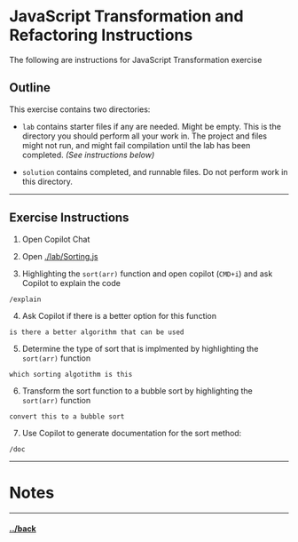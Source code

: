 # JavaScript Transformation and Refactoring Instructions

The following are instructions for JavaScript Transformation exercise 

## Outline
This exercise contains two directories:
- `lab` contains starter files if any are needed. Might be empty. This is the directory you should perform all your work in. The project and files might not run, and might fail compilation until the lab has been completed. _(See instructions below)_

- `solution` contains completed, and runnable files. Do not perform work in this directory.


---
## Exercise Instructions

1. Open Copilot Chat
2. Open [./lab/Sorting.js](./lab/Sorting.js)

3. Highlighting the `sort(arr)` function and open copilot (`CMD+i`) and ask Copilot to explain the code
```t
/explain
```

4. Ask Copilot if there is a better option for this function
```t
is there a better algorithm that can be used
```

5. Determine the type of sort that is implmented by highlighting the `sort(arr)` function
```t
which sorting algotithm is this
```


6. Transform the sort function to a bubble sort by highlighting the `sort(arr)` function
```t
convert this to a bubble sort
```

7. Use Copilot to generate documentation for the sort method:
```t
/doc
```




--- 
# Notes
> 

---

#### [../back](../README.md)
